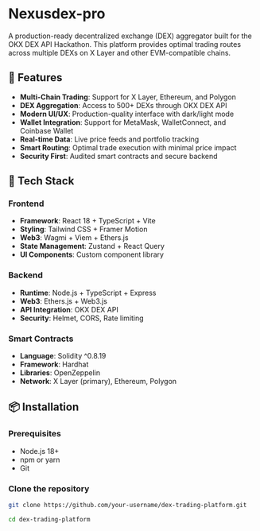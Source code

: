 # Nexusdex-pro

A production-ready decentralized exchange (DEX) aggregator built for the OKX DEX API Hackathon. This platform provides optimal trading routes across multiple DEXs on X Layer and other EVM-compatible chains.

## 🌟 Features

- **Multi-Chain Trading**: Support for X Layer, Ethereum, and Polygon
- **DEX Aggregation**: Access to 500+ DEXs through OKX DEX API
- **Modern UI/UX**: Production-quality interface with dark/light mode
- **Wallet Integration**: Support for MetaMask, WalletConnect, and Coinbase Wallet
- **Real-time Data**: Live price feeds and portfolio tracking
- **Smart Routing**: Optimal trade execution with minimal price impact
- **Security First**: Audited smart contracts and secure backend

## 🚀 Tech Stack

### Frontend
- **Framework**: React 18 + TypeScript + Vite
- **Styling**: Tailwind CSS + Framer Motion
- **Web3**: Wagmi + Viem + Ethers.js
- **State Management**: Zustand + React Query
- **UI Components**: Custom component library

### Backend
- **Runtime**: Node.js + TypeScript + Express
- **Web3**: Ethers.js + Web3.js
- **API Integration**: OKX DEX API
- **Security**: Helmet, CORS, Rate limiting

### Smart Contracts
- **Language**: Solidity ^0.8.19
- **Framework**: Hardhat
- **Libraries**: OpenZeppelin
- **Network**: X Layer (primary), Ethereum, Polygon

## 📦 Installation

### Prerequisites
- Node.js 18+
- npm or yarn
- Git

### Clone the repository
```bash
git clone https://github.com/your-username/dex-trading-platform.git

cd dex-trading-platform

